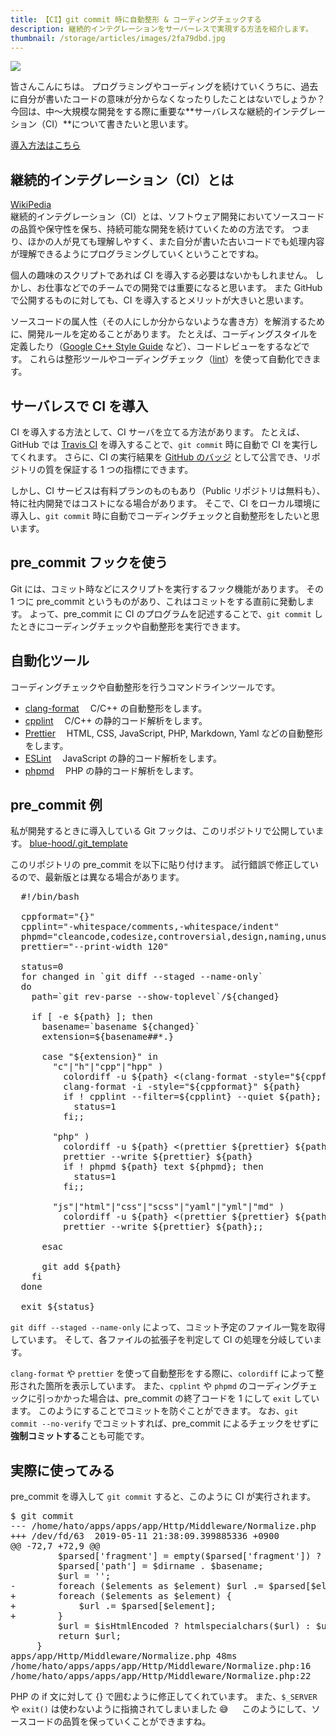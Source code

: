 ```yaml
---
title: 【CI】git commit 時に自動整形 & コーディングチェックする
description: 継続的インテグレーションをサーバーレスで実現する方法を紹介します。
thumbnail: /storage/articles/images/2fa79dbd.jpg
---
```


<picture>
  <source type="image/webp" srcset="/storage/articles/images/2fa79dbd.webp 1x,/storage/articles/images/167bfe56.webp 2x">
  <img src="/storage/articles/images/2fa79dbd.jpg" srcset="/storage/articles/images/167bfe56.jpg 2x">
</picture>

皆さんこんにちは。
プログラミングやコーディングを続けていくうちに、過去に自分が書いたコードの意味が分からなくなったりしたことはないでしょうか？
今回は、中〜大規模な開発をする際に重要な**サーバレスな継続的インテグレーション（CI）**について書きたいと思います。

[導入方法はこちら](#install)

<ol class="table-of-contents"></ol>

<script async src="https://pagead2.googlesyndication.com/pagead/js/adsbygoogle.js"></script>
<!-- ディスプレイ広告 -->
<!-- textlint-disable -->

<ins class="adsbygoogle"
    style="display:block"
    data-ad-client="ca-pub-7008780049786244"
    data-ad-slot="5063315418"
    data-ad-format="auto"
    data-full-width-responsive="true"></ins>

<!-- textlint-enable -->
<script>(adsbygoogle = window.adsbygoogle || []).push({});</script>

## 継続的インテグレーション（CI）とは

[WikiPedia](https://ja.wikipedia.org/wiki/%E7%B6%99%E7%B6%9A%E7%9A%84%E3%82%A4%E3%83%B3%E3%83%86%E3%82%B0%E3%83%AC%E3%83%BC%E3%82%B7%E3%83%A7%E3%83%B3)<br>
継続的インテグレーション（CI）とは、ソフトウェア開発においてソースコードの品質や保守性を保ち、持続可能な開発を続けていくための方法です。
つまり、ほかの人が見ても理解しやすく、また自分が書いた古いコードでも処理内容が理解できるようにプログラミングしていくということですね。

個人の趣味のスクリプトであれば CI を導入する必要はないかもしれません。
しかし、お仕事などでのチームでの開発では重要になると思います。
また GitHub で公開するものに対しても、CI を導入するとメリットが大きいと思います。

ソースコードの属人性（その人にしか分からないような書き方）を解消するために、開発ルールを定めることがあります。
たとえば、コーディングスタイルを定義したり（[Google C++ Style Guide](https://google.github.io/styleguide/cppguide.html) など）、コードレビューをするなどです。
これらは整形ツールやコーディングチェック（[lint](https://ja.wikipedia.org/wiki/Lint)）を使って自動化できます。

## サーバレスで CI を導入

CI を導入する方法として、CI サーバを立てる方法があります。
たとえば、GitHub では [Travis CI](https://travis-ci.org/) を導入することで、`git commit` 時に自動で CI を実行してくれます。
さらに、CI の実行結果を [GitHub のバッジ](https://qiita.com/dtan4/items/13b0ea9edf5b99926446) として公言でき、リポジトリの質を保証する 1 つの指標にできます。

しかし、CI サービスは有料プランのものもあり（Public リポジトリは無料も）、特に社内開発ではコストになる場合があります。
そこで、CI をローカル環境に導入し、`git commit` 時に自動でコーディングチェックと自動整形をしたいと思います。

## pre_commit フックを使う

Git には、コミット時などにスクリプトを実行するフック機能があります。
その 1 つに pre_commit というものがあり、これはコミットをする直前に発動します。
よって、pre_commit に CI のプログラムを記述することで、`git commit` したときにコーディングチェックや自動整形を実行できます。

## 自動化ツール

コーディングチェックや自動整形を行うコマンドラインツールです。

- [clang-format](https://clang.llvm.org/docs/ClangFormat.html)　 C/C++ の自動整形をします。
- [cpplint](https://github.com/cpplint/cpplint)　 C/C++ の静的コード解析をします。
- [Prettier](https://prettier.io/)　 HTML, CSS, JavaScript, PHP, Markdown, Yaml などの自動整形をします。
- [ESLint](https://eslint.org/)　 JavaScript の静的コード解析をします。
- [phpmd](https://github.com/phpmd/phpmd)　 PHP の静的コード解析をします。

<span id="install"></span>

## pre_commit 例

私が開発するときに導入している Git フックは、このリポジトリで公開しています。
[blue-hood/.git_template](https://github.com/blue-hood/.git_template)

このリポジトリの pre_commit を以下に貼り付けます。
試行錯誤で修正しているので、最新版とは異なる場合があります。

<pre class="prettyprint linenums">
  #!/bin/bash

  cppformat="{}"
  cpplint="-whitespace/comments,-whitespace/indent"
  phpmd="cleancode,codesize,controversial,design,naming,unusedcode"
  prettier="--print-width 120"

  status=0
  for changed in `git diff --staged --name-only`
  do
    path=`git rev-parse --show-toplevel`/${changed}

    if [ -e ${path} ]; then
      basename=`basename ${changed}`
      extension=${basename##*.}

      case "${extension}" in
        "c"|"h"|"cpp"|"hpp" )
          colordiff -u ${path} <(clang-format -style="${cppformat}" ${path})
          clang-format -i -style="${cppformat}" ${path}
          if ! cpplint --filter=${cpplint} --quiet ${path}; then
            status=1
          fi;;

        "php" )
          colordiff -u ${path} <(prettier ${prettier} ${path})
          prettier --write ${prettier} ${path}
          if ! phpmd ${path} text ${phpmd}; then
            status=1
          fi;;

        "js"|"html"|"css"|"scss"|"yaml"|"yml"|"md" )
          colordiff -u ${path} <(prettier ${prettier} ${path})
          prettier --write ${prettier} ${path};;

      esac

      git add ${path}
    fi
  done

  exit ${status}
</pre>

`git diff --staged --name-only` によって、コミット予定のファイル一覧を取得しています。
そして、各ファイルの拡張子を判定して CI の処理を分岐しています。

`clang-format` や `prettier` を使って自動整形をする際に、`colordiff` によって整形された箇所を表示しています。
また、`cpplint` や `phpmd` のコーディングチェックに引っかかった場合は、pre_commit の終了コードを 1 にして `exit` しています。
このようにすることでコミットを防ぐことができます。
なお、`git commit --no-verify` でコミットすれば、pre_commit によるチェックをせずに**強制コミットする**ことも可能です。

## 実際に使ってみる

pre_commit を導入して `git commit` すると、このように CI が実行されます。

<pre class="prettyprint linenums">
$ git commit
--- /home/hato/apps/apps/app/Http/Middleware/Normalize.php	2019-05-11 21:37:46.888721101 +0900
+++ /dev/fd/63	2019-05-11 21:38:09.399885336 +0900
@@ -72,7 +72,9 @@
         $parsed['fragment'] = empty($parsed['fragment']) ? '' : '#' . $parsed['fragment'];
         $parsed['path'] = $dirname . $basename;
         $url = '';
-        foreach ($elements as $element) $url .= $parsed[$element];
+        foreach ($elements as $element) {
+            $url .= $parsed[$element];
+        }
         $url = $isHtmlEncoded ? htmlspecialchars($url) : $url;
         return $url;
     }
apps/app/Http/Middleware/Normalize.php 48ms
/home/hato/apps/apps/app/Http/Middleware/Normalize.php:16	handle accesses the super-global variable $_SERVER.
/home/hato/apps/apps/app/Http/Middleware/Normalize.php:22	The method handle() contains an exit expression.
</pre>

PHP の if 文に対して {} で囲むように修正してくれています。
また、`$_SERVER` や `exit()` は使わないように指摘されてしまいました 😅 　
このようにして、ソースコードの品質を保っていくことができますね。
